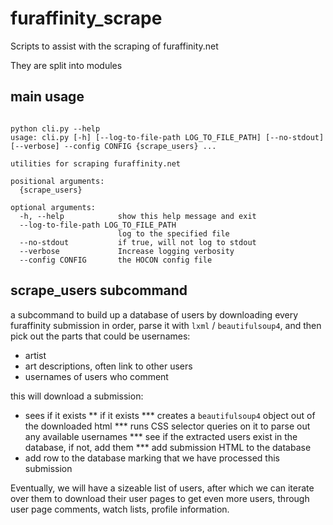 # furaffinity_scrape

Scripts to assist with the scraping of furaffinity.net

They are split into modules

## main usage

```plaintext

python cli.py --help
usage: cli.py [-h] [--log-to-file-path LOG_TO_FILE_PATH] [--no-stdout] [--verbose] --config CONFIG {scrape_users} ...

utilities for scraping furaffinity.net

positional arguments:
  {scrape_users}

optional arguments:
  -h, --help            show this help message and exit
  --log-to-file-path LOG_TO_FILE_PATH
                        log to the specified file
  --no-stdout           if true, will not log to stdout
  --verbose             Increase logging verbosity
  --config CONFIG       the HOCON config file

```


## scrape_users subcommand

a subcommand to build up a database of users by downloading every furaffinity submission in order, parse it with `lxml`
/ `beautifulsoup4`, and then pick out the parts that could be usernames:

* artist
* art descriptions, often link to other users
* usernames of users who comment

this will download a submission:

* sees if it exists
** if it exists
*** creates a `beautifulsoup4` object out of the downloaded html
*** runs CSS selector queries on it to parse out any available usernames
*** see if the extracted users exist in the database, if not, add them
*** add submission HTML to the database
* add row to the database marking that we have processed this submission

Eventually, we will have a sizeable list of users, after which we can iterate over them to download their user pages
to get even more users, through user page comments, watch lists, profile information.